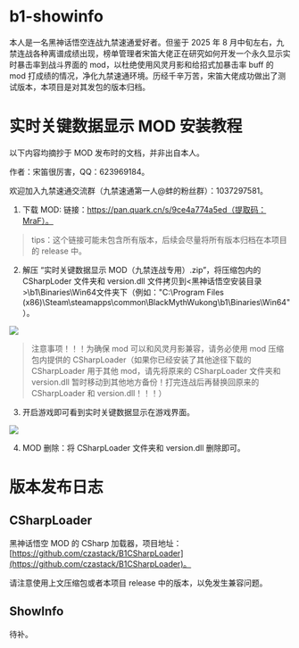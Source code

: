 # b1-showinfo

本人是一名黑神话悟空连战九禁速通爱好者。但鉴于 2025 年 8 月中旬左右，九禁连战各种离谱成绩出现，榜单管理者宋笛大佬正在研究如何开发一个永久显示实时暴击率到战斗界面的 mod，以杜绝使用风灵月影和给招式加暴击率 buff 的 mod 打成绩的情况，净化九禁速通环境。历经千辛万苦，宋笛大佬成功做出了测试版本，本项目是对其发包的版本归档。

# 实时关键数据显示 MOD 安装教程

以下内容均摘抄于 MOD 发布时的文档，并非出自本人。

作者：宋笛很厉害，QQ：623969184。

欢迎加入九禁速通交流群（九禁速通第一人@蚌的粉丝群）：1037297581。

1. 下载 MOD: 链接：https://pan.quark.cn/s/9ce4a774a5ed（提取码：MraF）。

> tips：这个链接可能未包含所有版本，后续会尽量将所有版本归档在本项目的 release 中。

2. 解压 “实时关键数据显示 MOD（九禁连战专用）.zip”，将压缩包内的 CSharpLoder 文件夹和 version.dll 文件拷贝到<黑神话悟空安装目录>\b1\Binaries\Win64文件夹下（例如："C:\Program Files (x86)\Steam\steamapps\common\BlackMythWukong\b1\Binaries\Win64"）。

![](https://github.com/user-attachments/assets/9552e363-3065-4e4c-b06a-7fd9d2a2cd80)

> 注意事项！！！为确保 mod 可以和风灵月影兼容，请务必使用 mod 压缩包内提供的 CSharpLoader（如果你已经安装了其他途径下载的 CSharpLoader 用于其他 mod，请先将原来的 CSharpLoader 文件夹和 version.dll 暂时移动到其他地方备份！打完连战后再替换回原来的 CSharpLoader 和 version.dll！！！）

3. 开启游戏即可看到实时关键数据显示在游戏界面。

![](https://github.com/user-attachments/assets/8d4476e4-63ca-4e36-8048-59de2a6c17e7)

4. MOD 删除：将 CSharpLoader 文件夹和 version.dll 删除即可。

# 版本发布日志

## CSharpLoader

黑神话悟空 MOD 的 CSharp 加载器，项目地址：[https://github.com/czastack/B1CSharpLoader](https://github.com/czastack/B1CSharpLoader)。

请注意使用上文压缩包或者本项目 release 中的版本，以免发生兼容问题。

## ShowInfo

待补。

